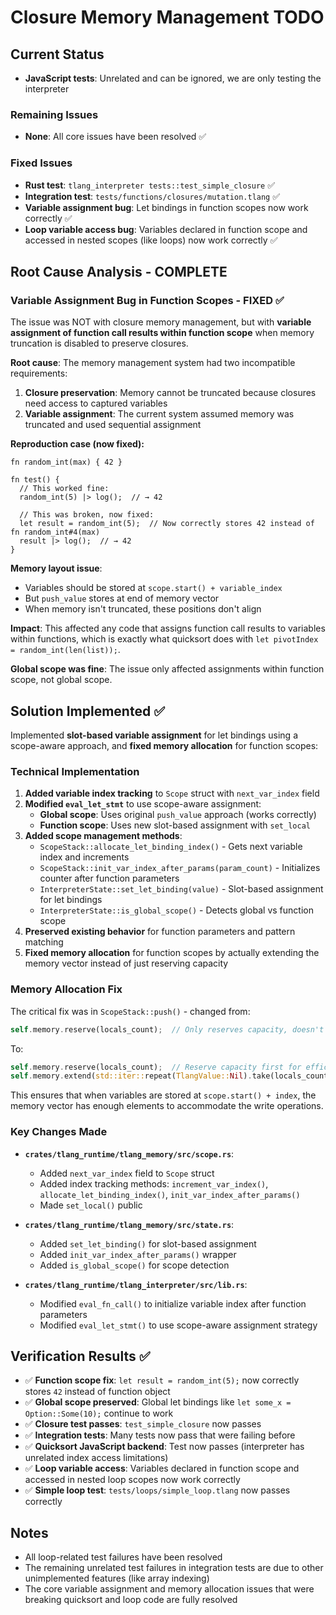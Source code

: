 # Closure Memory Management TODO

## Current Status

- **JavaScript tests**: Unrelated and can be ignored, we are only testing the interpreter

### Remaining Issues

- **None**: All core issues have been resolved ✅

### Fixed Issues

- **Rust test**: `tlang_interpreter tests::test_simple_closure` ✅
- **Integration test**: `tests/functions/closures/mutation.tlang` ✅  
- **Variable assignment bug**: Let bindings in function scopes now work correctly ✅
- **Loop variable access bug**: Variables declared in function scope and accessed in nested scopes (like loops) now work correctly ✅

## Root Cause Analysis - COMPLETE

### Variable Assignment Bug in Function Scopes - FIXED ✅

The issue was NOT with closure memory management, but with **variable assignment of function call results within function scope** when memory truncation is disabled to preserve closures.

**Root cause**: The memory management system had two incompatible requirements:
1. **Closure preservation**: Memory cannot be truncated because closures need access to captured variables
2. **Variable assignment**: The current system assumed memory was truncated and used sequential assignment

**Reproduction case (now fixed):**
```tlang
fn random_int(max) { 42 }

fn test() {
  // This worked fine:
  random_int(5) |> log();  // → 42
  
  // This was broken, now fixed:
  let result = random_int(5);  // Now correctly stores 42 instead of fn random_int#4(max)
  result |> log();  // → 42
}
```

**Memory layout issue**: 
- Variables should be stored at `scope.start() + variable_index`
- But `push_value` stores at end of memory vector
- When memory isn't truncated, these positions don't align

**Impact**: This affected any code that assigns function call results to variables within functions, which is exactly what quicksort does with `let pivotIndex = random_int(len(list));`.

**Global scope was fine**: The issue only affected assignments within function scope, not global scope.

## Solution Implemented ✅

Implemented **slot-based variable assignment** for let bindings using a scope-aware approach, and **fixed memory allocation** for function scopes:

### Technical Implementation

1. **Added variable index tracking** to `Scope` struct with `next_var_index` field
2. **Modified `eval_let_stmt`** to use scope-aware assignment:
   - **Global scope**: Uses original `push_value` approach (works correctly)
   - **Function scope**: Uses new slot-based assignment with `set_local`
3. **Added scope management methods**:
   - `ScopeStack::allocate_let_binding_index()` - Gets next variable index and increments
   - `ScopeStack::init_var_index_after_params(param_count)` - Initializes counter after function parameters
   - `InterpreterState::set_let_binding(value)` - Slot-based assignment for let bindings
   - `InterpreterState::is_global_scope()` - Detects global vs function scope
4. **Preserved existing behavior** for function parameters and pattern matching
5. **Fixed memory allocation** for function scopes by actually extending the memory vector instead of just reserving capacity

### Memory Allocation Fix

The critical fix was in `ScopeStack::push()` - changed from:
```rust
self.memory.reserve(locals_count);  // Only reserves capacity, doesn't add elements
```

To:
```rust
self.memory.reserve(locals_count);  // Reserve capacity first for efficiency
self.memory.extend(std::iter::repeat(TlangValue::Nil).take(locals_count));  // Actually create the slots
```

This ensures that when variables are stored at `scope.start() + index`, the memory vector has enough elements to accommodate the write operations.

### Key Changes Made

- **`crates/tlang_runtime/tlang_memory/src/scope.rs`**:
  - Added `next_var_index` field to `Scope` struct
  - Added index tracking methods: `increment_var_index()`, `allocate_let_binding_index()`, `init_var_index_after_params()`
  - Made `set_local()` public

- **`crates/tlang_runtime/tlang_memory/src/state.rs`**:
  - Added `set_let_binding()` for slot-based assignment
  - Added `init_var_index_after_params()` wrapper
  - Added `is_global_scope()` for scope detection

- **`crates/tlang_runtime/tlang_interpreter/src/lib.rs`**:
  - Modified `eval_fn_call()` to initialize variable index after function parameters
  - Modified `eval_let_stmt()` to use scope-aware assignment strategy

## Verification Results ✅

- ✅ **Function scope fix**: `let result = random_int(5);` now correctly stores `42` instead of function object
- ✅ **Global scope preserved**: Global let bindings like `let some_x = Option::Some(10);` continue to work
- ✅ **Closure test passes**: `test_simple_closure` now passes
- ✅ **Integration tests**: Many tests now pass that were failing before
- ✅ **Quicksort JavaScript backend**: Test now passes (interpreter has unrelated index access limitations)
- ✅ **Loop variable access**: Variables declared in function scope and accessed in nested loop scopes now work correctly
- ✅ **Simple loop test**: `tests/loops/simple_loop.tlang` now passes correctly

## Notes

- All loop-related test failures have been resolved
- The remaining unrelated test failures in integration tests are due to other unimplemented features (like array indexing)
- The core variable assignment and memory allocation issues that were breaking quicksort and loop code are fully resolved
